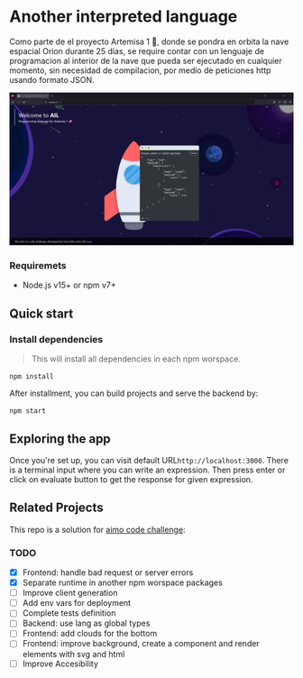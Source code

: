 # Another interpreted language
Como parte de el proyecto Artemisa 1 🚀, donde se pondra en orbita la nave espacial Orion durante 25 dias, se require contar con un lenguaje de programacion al interior de la nave que pueda ser ejecutado en cualquier momento, sin necesidad de compilacion, por medio de peticiones http usando formato JSON.

![screenshot](/images/screenshot-2.png)
### Requiremets
- Node.js v15+ or npm v7+

## Quick start
### Install dependencies
> This will install all dependencies in each npm worspace.
```
npm install
```

After installment, you can build projects and serve the backend by:
```
npm start
```
## Exploring the app
Once you're set up, you can visit default URL`http://localhost:3000`. There is a terminal input where you can write an expression. Then press enter or click on evaluate button to get the response for given expression.

## Related Projects
This repo is a solution for [aimo code challenge](https://github.com/aimo/challenges/tree/main):

### TODO
- [x] Frontend: handle bad request or server errors
- [x] Separate runtime in another npm worspace packages
- [ ] Improve client generation
- [ ] Add env vars for deployment
- [ ] Complete tests definition
- [ ] Backend: use lang as global types 
- [ ] Frontend: add clouds for the bottom
- [ ] Frontend: improve background, create a component and render elements with svg and html
- [ ] Improve Accesibility